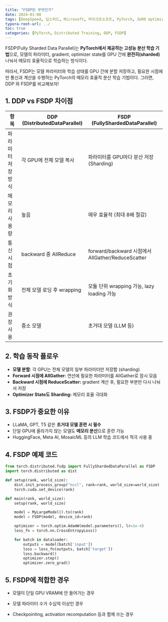 ```yaml
---
title: "FSDP란 무엇인가"
date: 2024-01-08
tags: [DeepSpeed, 딥스피드, Microsoft, 마이크로소프트, PyTorch, ZeRO optimizer, Mixed Precision, Model Parallelism, Pipeline Parallelism, DeepSpeed-Inference, DDP, Distributed Data Parallel]
typora-root-url: ../
toc: true
categories: [PyTorch, Distributed Training, DDP, FSDP]
---
```




FSDP(Fully Sharded Data Parallel)는 **PyTorch에서 제공하는 고성능 분산 학습 기법**으로, 모델의 파라미터, gradient, optimizer state를 GPU 간에 **완전히(sharded)** 나눠서 메모리 효율적으로 학습하는 방식이다. 

따라서, FSDP는 모델 파라미터와 학습 상태를 GPU 간에 분할 저장하고, 필요한 시점에만 통신과 계산을 수행하는 PyTorch의 메모리 효율적 분산 학습 기법이다. 그러면, DDP 와 FSDP를 비교해보자!



## 1. DDP vs FSDP 차이점

| 항목               | DDP (DistributedDataParallel) | FSDP (FullyShardedDataParallel)                   |
| ------------------ | ----------------------------- | ------------------------------------------------- |
| 파라미터 저장 방식 | 각 GPU에 전체 모델 복사       | 파라미터를 GPU마다 분산 저장 (Sharding)           |
| 메모리 사용량      | 높음                          | 매우 효율적 (최대 8배 절감)                       |
| 통신 시점          | backward 중 AllReduce         | forward/backward 시점에서 AllGather/ReduceScatter |
| 초기화 방식        | 전체 모델 로딩 후 wrapping    | 모듈 단위 wrapping 가능, lazy loading 가능        |
| 권장 사용          | 중소 모델                     | 초거대 모델 (LLM 등)                              |



## 2. 학습 동작 플로우

* **모델 분할**: 각 GPU는 전체 모델의 일부 파라미터만 저장함 (sharding)
* **Forward 시점에 AllGather:** 연산에 필요한 파라미터를 AllGather로 잠시 모음
* **Backward 시점에 ReduceScatter:** gradient 계산 후, 필요한 부분만 다시 나눠서 저장
* **Optimizer State도 Sharding:** 메모리 효율 극대화



## 3. FSDP가 중요한 이유

* LLaMA, GPT, T5 같은 **초거대 모델 훈련 시 필수**
* 단일 GPU에 올라가지 않는 모델도 **메모리 분산**으로 훈련 가능
* HuggingFace, Meta AI, MosaicML 등의 LLM 학습 코드에서 적극 사용 중



## 4. FSDP 예제 코드

```python
from torch.distributed.fsdp import FullyShardedDataParallel as FSDP
import torch.distributed as dist

def setup(rank, world_size):
    dist.init_process_group("nccl", rank=rank, world_size=world_size)
    torch.cuda.set_device(rank)

def main(rank, world_size):
    setup(rank, world_size)

    model = MyLargeModel().to(rank)
    model = FSDP(model, device_id=rank)

    optimizer = torch.optim.AdamW(model.parameters(), lr=1e-4)
    loss_fn = torch.nn.CrossEntropyLoss()

    for batch in dataloader:
        outputs = model(batch['input'])
        loss = loss_fn(outputs, batch['target'])
        loss.backward()
        optimizer.step()
        optimizer.zero_grad()

```



## 5. FSDP에 적합한 경우

* 모델이 단일 GPU VRAM에 안 들어가는 경우

* 모델 파라미터 수가 수십억 이상인 경우

* Checkpointing, activation recomputation 등과 함께 쓰는 경우

  
